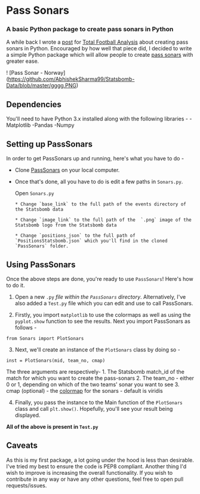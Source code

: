 # Pass Sonars
### A basic Python package to create pass sonars in Python

A while back I wrote a [post](https://totalfootballanalysis.com/data-analysis/data-analysis-france-south-korea-tactical-analysis-statistics) for [Total Football Analysis](https://totalfootballanalysis.com) about creating pass sonars in Python. Encouraged by how well that piece did, I decided to write a simple Python package which will allow people to create [pass sonars](https://twitter.com/etmckinley/status/1046389278153068545?lang=en) with greater ease. 

! [Pass Sonar - Norway] (https://github.com/AbhishekSharma99/Statsbomb-Data/blob/master/gggg.PNG)

## Dependencies

You'll need to have Python 3.x installed along with the following libraries - 
-Matplotlib
-Pandas
-Numpy

## Setting up PassSonars

In order to get PassSonars up and running, here's what you have to do -

* Clone [PassSonars](https://github.com/AbhishekSharma99/PassSonars) on your local computer. 

* Once that's done, all you have to do is edit a few paths in `Sonars.py`.

  Open `Sonars.py`
  
      * Change `base_link` to the full path of the events directory of the Statsbomb data
      
      * Change `image_link` to the full path of the  `.png` image of the Statsbomb logo from the Statsbomb data
      
      * Change `positions_json` to the full path of `PositionsStatsbomb.json` which you'll find in the cloned `PassSonars` folder. 

## Using PassSonars

Once the above steps are done, you're ready to use `PassSonars`! Here's how to do it.


1. Open a new `.py` *file within the `PassSonars` directory*. Alternatively, I've also added a `Test.py` file which you can edit and use to call PassSonars. 

2. Firstly, you import `matplotlib` to use the colormaps as well as using the `pyplot.show` function to see the results. 
Next you import PassSonars as follows - 
```
from Sonars import PlotSonars
```

3. Next, we'll create an instance of the `PlotSonars` class by doing so - 
```
inst = PlotSonars(mid, team_no, cmap)
```

  The three arguments are respectively-
    1. The Statsbomb match_id of the match for which you want to create the pass-sonars
    2. The team_no - either 0 or 1, depending on which of the two teams' sonar you want to see
    3. cmap (optional) - the [colormap](https://matplotlib.org/3.1.0/tutorials/colors/colormaps.html) for the sonars - default is viridis

4. Finally, you pass the instance to the Main function of the `PlotSonars` class and call `plt.show()`. Hopefully, you'll see your result being displayed. 

**All of the above is present in `Test.py`**

## Caveats

As this is my first package, a lot going under the hood is less than desirable. I've tried my best to ensure the code is PEP8 compliant. Another thing I'd wish to improve is increasing the overall functionality. If you wish to contribute in any way or have any other questions, feel free to open pull requests/issues. 
